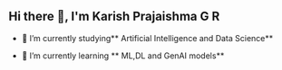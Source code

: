 ## Hi there 👋, I'm Karish Prajaishma G R



- 🔭 I’m currently studying** Artificial Intelligence and Data Science**

- 🌱 I’m currently learning ** ML,DL and GenAI models**
  
  
<!--
**karishprajaishma/karishprajaishma** is a ✨ _special_ ✨ repository because its `README.md` (this file) appears on your GitHub profile.

Here are some ideas to get you started:

- 🔭 I’m currently studying Artificial Intelligence and Data Science
- 🌱 I’m currently learning  ML,DL and GenAI models
-->
